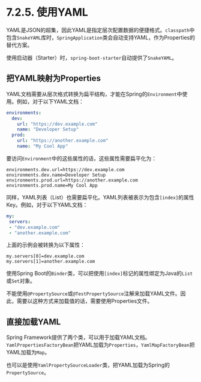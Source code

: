 # 7.2.5. 使用YAML

YAML是JSON的超集，因此YAML是指定层次配置数据的便捷格式。`classpath`中包含`SnakeYAML`库时，`SpringApplication`类会自动支持YAML，作为Properties的替代方案。

<univ-note type="note">

使用启动器（Starter）时，`spring-boot-starter`自动提供了`SnakeYAML`。

</univ-note>

## 把YAML映射为Properties

YAML文档需要从层次格式转换为扁平结构，才能在Spring的`Environment`中使用。例如，对于以下YAML文档：

```yaml
environments:
  dev:
    url: "https://dev.example.com"
    name: "Developer Setup"
  prod:
    url: "https://another.example.com"
    name: "My Cool App"
```

要访问`Environment`中的这些属性的话，这些属性需要扁平化为：

```properties
environments.dev.url=https://dev.example.com
environments.dev.name=Developer Setup
environments.prod.url=https://another.example.com
environments.prod.name=My Cool App
```

同样，YAML列表（List）也需要扁平化。YAML列表被表示为包含`[index]`的属性Key。例如，对于以下YAML文档：

```yaml
my:
 servers:
 - "dev.example.com"
 - "another.example.com"
```

上面的示例会被转换为以下属性：

```properties
my.servers[0]=dev.example.com
my.servers[1]=another.example.com
```

<univ-note type="tip">

使用Spring Boot的`Binder`类，可以把使用`[index]`标记的属性绑定为Java的`List`或`Set`对象。

</univ-note>

<univ-note type="warn">

不能使用`@PropertySource`或`@TestPropertySource`注解来加载YAML文件。因此，需要以这种方式来加载值的话，需要使用Properties文件。

</univ-note>

## 直接加载YAML

Spring Framework提供了两个类，可以用于加载YAML文档。`YamlPropertiesFactoryBean`把YAML加载为`Properties`，`YamlMapFactoryBean`把YAML加载为`Map`。

也可以是使用`YamlPropertySourceLoader`类，把YAML加载为Spring的`PropertySource`。
